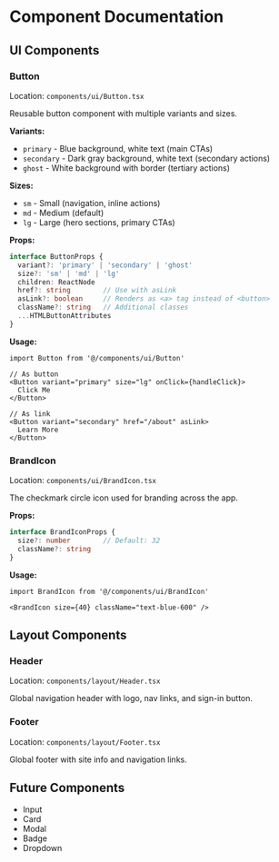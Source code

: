 # Component Documentation

## UI Components

### Button
Location: `components/ui/Button.tsx`

Reusable button component with multiple variants and sizes.

**Variants:**
- `primary` - Blue background, white text (main CTAs)
- `secondary` - Dark gray background, white text (secondary actions)
- `ghost` - White background with border (tertiary actions)

**Sizes:**
- `sm` - Small (navigation, inline actions)
- `md` - Medium (default)
- `lg` - Large (hero sections, primary CTAs)

**Props:**
```typescript
interface ButtonProps {
  variant?: 'primary' | 'secondary' | 'ghost'
  size?: 'sm' | 'md' | 'lg'
  children: ReactNode
  href?: string        // Use with asLink
  asLink?: boolean     // Renders as <a> tag instead of <button>
  className?: string   // Additional classes
  ...HTMLButtonAttributes
}
```

**Usage:**
```tsx
import Button from '@/components/ui/Button'

// As button
<Button variant="primary" size="lg" onClick={handleClick}>
  Click Me
</Button>

// As link
<Button variant="secondary" href="/about" asLink>
  Learn More
</Button>
```

### BrandIcon
Location: `components/ui/BrandIcon.tsx`

The checkmark circle icon used for branding across the app.

**Props:**
```typescript
interface BrandIconProps {
  size?: number        // Default: 32
  className?: string
}
```

**Usage:**
```tsx
import BrandIcon from '@/components/ui/BrandIcon'

<BrandIcon size={40} className="text-blue-600" />
```

## Layout Components

### Header
Location: `components/layout/Header.tsx`

Global navigation header with logo, nav links, and sign-in button.

### Footer
Location: `components/layout/Footer.tsx`

Global footer with site info and navigation links.

## Future Components
- Input
- Card
- Modal
- Badge
- Dropdown
